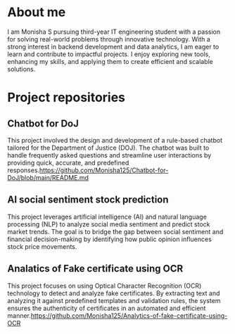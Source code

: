 # About me
I am Monisha S  pursuing third-year IT engineering student with a passion for solving real-world problems through innovative technology. With a strong interest in backend development and data analytics, I am eager to learn and contribute to impactful projects. I enjoy exploring new tools, enhancing my skills, and applying them to create efficient and scalable solutions.

# Project repositories
## Chatbot for DoJ
This project involved the design and development of a rule-based chatbot tailored for the Department of Justice (DOJ). The chatbot was built to handle frequently asked questions and streamline user interactions by providing quick, accurate, and predefined responses.https://github.com/Monisha125/Chatbot-for-DoJ/blob/main/README.md

## AI social sentiment stock prediction
This project leverages artificial intelligence (AI) and natural language processing (NLP) to analyze social media sentiment and predict stock market trends. The goal is to bridge the gap between social sentiment and financial decision-making by identifying how public opinion influences stock price movements.

## Analatics of Fake certificate using OCR
This project focuses on using Optical Character Recognition (OCR) technology to detect and analyze fake certificates. By extracting text and analyzing it against predefined templates and validation rules, the system ensures the authenticity of certificates in an automated and efficient manner.https://github.com/Monisha125/Analytics-of-fake-certificate-using-OCR
